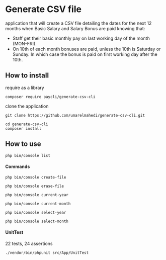 # Generate CSV file 

application that will create a CSV file detailing the dates for the next 12 months when Basic Salary and Salary Bonus are paid knowing that:
- Staff get their basic monthly pay on last working day of the month (MON-FRI).
- On 10th of each month bonuses are paid, unless the 10th is Saturday or Sunday. In
  which case the bonus is paid on first working day after the 10th.

## How to install 
require as a library
```
composer require paycli/generate-csv-cli
```
clone the application
```
git clone https://github.com/umarelmahedi/generate-csv-cli.git
```
```
cd generate-csv-cli
composer install
```

## How to use
```
php bin/console list
```
#### Commands

```
php bin/console create-file
```

```
php bin/console erase-file
```

```
php bin/console current-year
```

```
php bin/console current-month
```

```
php bin/console select-year
```

```
php bin/console select-month
```
#### UnitTest
22 tests, 24 assertions
```
./vendor/bin/phpunit src/App/UnitTest
```
